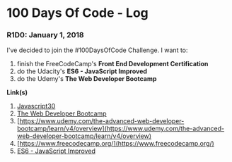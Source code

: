 # 100 Days Of Code - Log

### R1D0: January 1, 2018

I've decided to join the #100DaysOfCode Challenge.
I want to:
1. finish the FreeCodeCamp's **Front End Development Certification**
2. do the Udacity's **ES6 - JavaScript Improved** 
3. do the Udemy's **The Web Developer Bootcamp**

**Link(s)**
1. [Javascript30](https://javascript30.com/)
2. [The Web Developer Bootcamp](https://www.udemy.com/the-web-developer-bootcamp/learn/v4/overview)
3. [https://www.udemy.com/the-advanced-web-developer-bootcamp/learn/v4/overview](https://www.udemy.com/the-advanced-web-developer-bootcamp/learn/v4/overview)
4. [https://www.freecodecamp.org/](https://www.freecodecamp.org/)
5. [ES6 - JavaScript Improved](https://eu.udacity.com/course/es6-javascript-improved--ud356)
